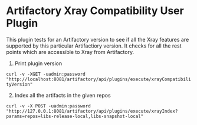Artifactory Xray Compatibility User Plugin
==============================

This plugin tests for an Artifactory version to see if all the Xray features are supported by this particular Artifactiory version. It checks for all the rest points which are accessible to Xray from Artifactory.

1. Print plugin version

```curl -v -XGET -uadmin:password "http://localhost:8081/artifactory/api/plugins/execute/xrayCompatibilityVersion"```

2. Index all the artifacts in the given repos

```curl -v -X POST -uadmin:password "http://127.0.0.1:8081/artifactory/api/plugins/execute/xrayIndex?params=repos=libs-release-local,libs-snapshot-local"```
